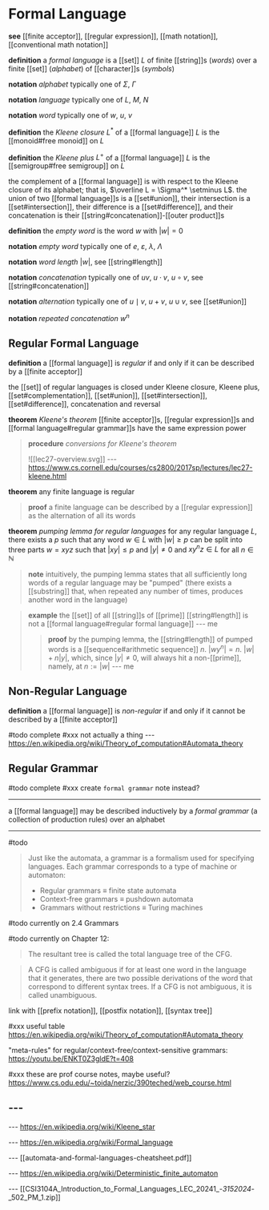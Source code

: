 # Formal Language

**see** [[finite acceptor]], [[regular expression]], [[math notation]], [[conventional math notation]]

**definition** a _formal language_ is a [[set]] $L$ of finite [[string]]s (_words_) over a finite [[set]] (_alphabet_) of [[character]]s (_symbols_)

**notation** _alphabet_ typically one of $\Sigma$, $\Gamma$

**notation** _language_ typically one of $L$, $M$, $N$

**notation** _word_ typically one of $w$, $u$, $v$

**definition** the _Kleene closure_ $L^*$ of a [[formal language]] $L$ is the [[monoid#free monoid]] on $L$

**definition** the _Kleene plus_ $L^+$ of a [[formal language]] $L$ is the [[semigroup#free semigroup]] on $L$

the complement of a [[formal language]] is with respect to the Kleene closure of its alphabet; that is, $\overline L = \Sigma^* \setminus L$. the union of two [[formal language]]s is a [[set#union]], their intersection is a [[set#intersection]], their difference is a [[set#difference]], and their concatenation is their [[string#concatenation]]-[[outer product]]s

**definition** the _empty word_ is the word $w$ with $|w| = 0$

**notation** _empty word_ typically one of $e$, $\varepsilon$, $\lambda$, $\Lambda$

**notation** _word length_ $|w|$, see [[string#length]]

**notation** _concatenation_ typically one of $uv$, $u \cdot v$, $u \circ v$, see [[string#concatenation]]

**notation** _alternation_ typically one of $u \mid v$, $u + v$, $u \cup v$, see [[set#union]]

**notation** _repeated concatenation_ $w^n$

## Regular Formal Language

**definition** a [[formal language]] is _regular_ if and only if it can be described by a [[finite acceptor]]

the [[set]] of regular languages is closed under Kleene closure, Kleene plus, [[set#complementation]], [[set#union]], [[set#intersection]], [[set#difference]], concatenation and reversal

**theorem** _Kleene's theorem_ [[finite acceptor]]s, [[regular expression]]s and [[formal language#regular grammar]]s have the same expression power

> **procedure** _conversions for Kleene's theorem_
>
> ![[lec27-overview.svg]] --- <https://www.cs.cornell.edu/courses/cs2800/2017sp/lectures/lec27-kleene.html>

**theorem** any finite language is regular

> **proof** a finite language can be described by a [[regular expression]] as the alternation of all its words

**theorem** _pumping lemma for regular languages_ for any regular language $L$, there exists a $p$ such that any word $w \in L$ with $|w| \geq p$ can be split into three parts $w = xyz$ such that $|xy| \leq p$ and $|y| \ne 0$ and $xy^nz \in L$ for all $n \in \mathbb N$

> **note** intuitively, the pumping lemma states that all sufficiently long words of a regular language may be "pumped" (there exists a [[substring]] that, when repeated any number of times, produces another word in the language)

> **example** the [[set]] of all [[string]]s of [[prime]] [[string#length]] is not a [[formal language#regular formal language]] --- me
>
> > **proof** by the pumping lemma, the [[string#length]] of pumped words is a [[sequence#arithmetic sequence]] $n.\ |wy^n| = n.\ |w| + n|y|$, which, since $|y| \ne 0$, will always hit a non-[[prime]], namely, at $n := |w|$ --- me

## Non-Regular Language

**definition** a [[formal language]] is _non-regular_ if and only if it cannot be described by a [[finite acceptor]]

#todo complete #xxx not actually a thing --- <https://en.wikipedia.org/wiki/Theory_of_computation#Automata_theory>

## Regular Grammar

#todo complete #xxx create `formal grammar` note instead?

---

a [[formal language]] may be described inductively by a _formal grammar_ (a collection of production rules) over an alphabet

---

#todo

> Just like the automata, a grammar is a formalism used for specifying languages. Each grammar corresponds to a type of machine or automaton:
>
> - Regular grammars ≡ finite state automata
> - Context-free grammars ≡ pushdown automata
> - Grammars without restrictions ≡ Turing machines

#todo currently on 2.4 Grammars

#todo currently on Chapter 12:

> The resultant tree is called the total language tree of the CFG.

> A CFG is called ambiguous if for at least one word in the language that it
> generates, there are two possible derivations of the word that correspond
> to different syntax trees. If a CFG is not ambiguous, it is called
> unambiguous.

link with [[prefix notation]], [[postfix notation]], [[syntax tree]]

#xxx useful table <https://en.wikipedia.org/wiki/Theory_of_computation#Automata_theory>

"meta-rules" for regular/context-free/context-sensitive grammars: <https://youtu.be/ENKT0Z3gldE?t=408>

#xxx these are prof course notes, maybe useful? <https://www.cs.odu.edu/~toida/nerzic/390teched/web_course.html>

## ---

--- <https://en.wikipedia.org/wiki/Kleene_star>

--- <https://en.wikipedia.org/wiki/Formal_language>

--- [[automata-and-formal-languages-cheatsheet.pdf]]

--- <https://en.wikipedia.org/wiki/Deterministic_finite_automaton>

--- [[CSI3104A_Introduction_to_Formal_Languages_LEC_20241_-_3152024_-_502_PM_1.zip]]
